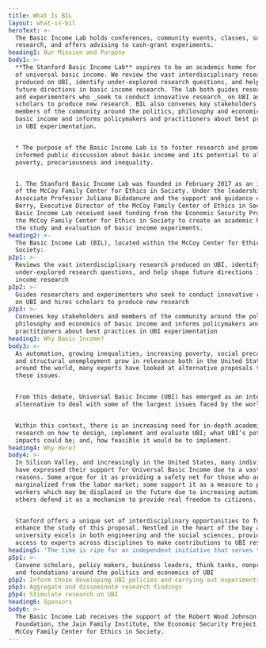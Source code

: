 ```yaml
---
title: What Is BIL
layout: what-is-bil
heroText: >-
  The Basic Income Lab holds conferences, community events, classes, supports
  research, and offers advising to cash-grant experiments.
heading1: Our Mission and Purpose
body1: >-
  **The Stanford Basic Income Lab** aspires to be an academic home for the study
  of universal basic income. We review the vast interdisciplinary research
  produced on UBI, identify under-explored research questions, and help shape
  future directions in basic income research. The lab both guides researchers
  and experimenters who _seek to conduct innovative research_ on UBI and hires
  scholars to produce new research. BIL also convenes key stakeholders and
  members of the community around the politics, philosophy and economics of
  basic income and informs policymakers and practitioners about best practices
  in UBI experimentation.


  * The purpose of the Basic Income Lab is to foster research and promote a more
  informed public discussion about basic income and its potential to alleviate
  poverty, precariousness and inequality.


  1. The Stanford Basic Income Lab was founded in February 2017 as an initiative
  of the McCoy Family Center for Ethics in Society. Under the leadership of
  Associate Professor Juliana Bidadanure and the support and guidance of Joan
  Berry, Executive Director of the McCoy Family Center of Ethics in Society, the
  Basic Income Lab received seed funding from the Economic Security Project and
  the McCoy Family Center for Ethics in Society to create an academic home for
  the study and evaluation of basic income experiments.
heading2: >-
  The Basic Income Lab (BIL), located within the McCoy Center for Ethics in
  Society:
p2p1: >-
  Reviews the vast interdisciplinary research produced on UBI, identify
  under-explored research questions, and help shape future directions in basic
  income research
p2p2: >-
  Guides researchers and experimenters who seek to conduct innovative research
  on UBI and hires scholars to produce new research
p2p3: >-
  Convenes key stakeholders and members of the community around the politics,
  philosophy and economics of basic income and informs policymakers and
  practitioners about best practices in UBI experimentation
heading3: Why Basic Income?
body3: >-
  As automation, growing inequalities, increasing poverty, social precariousness
  and structural unemployment grow in relevance both in the United States and
  around the world, many experts have looked at alternative proposals to address
  these issues.


  From this debate, Universal Basic Income (UBI) has emerged as an interesting
  alternative to deal with some of the largest issues faced by the world today.


  Within this context, there is an increasing need for in-depth academic
  research on how to design, implement and evaluate UBI; what UBI’s potential
  impacts could be; and, how feasible it would be to implement.
heading4: Why Here?
body4: >-
  In Silicon Valley, and increasingly in the United States, many individuals
  have expressed their support for Universal Basic Income due to a vast array of
  reasons. Some argue for it as providing a safety net for those who are already
  marginalized from the labor market; some support it as a measure to protect
  workers which may be displaced in the future due to increasing automation; and
  others defend it as a mechanism to provide real freedom to citizens.


  Stanford offers a unique set of interdisciplinary opportunities to further
  enhance the study of this proposal. Nestled in the heart of the bay area, the
  university excels in both engineering and the social sciences, providing BIL
  access to experts across disciplines to make contributions to UBI research.
heading5: 'The time is ripe for an independent initiative that serves to:'
p5p1: >-
  Convene scholars, policy makers, business leaders, think tanks, nonprofits,
  and foundations around the politics and economics of UBI
p5p2: Inform those developing UBI policies and carrying out experiments
p5p3: Aggregate and disseminate research findings
p5p4: Stimulate research on UBI
heading6: Sponsors
body6: >-
  The Basic Income Lab receives the support of the Robert Wood Johnson
  Foundation, the Jain Family Institute, the Economic Security Project, and the
  McCoy Family Center for Ethics in Society.
---
```


